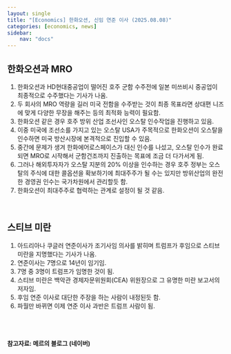 ```yaml
---
layout: single
title: "[Economics] 한화오션, 신임 연준 이사 (2025.08.08)"
categories: [economics, news]
sidebar:
    nav: "docs"
---
```


## 한화오션과 MRO
1. 한화오션과 HD현대중공업이 떨어진 호주 군함 수주전에 일본 미쓰비시 중공업이 최종적으로 수주했다는 기사가 나옴.
1. 두 회사의 MRO 역량을 길러 미국 전함을 수주받는 것이 최종 목표라면 상대편 니즈에 맞게 다양한 무장을 해주는 등의 최적화 능력이 필요함.
1. 한화오션 같은 경우 호주 방위 산업 조선사인 오스탈 인수작업을 진행하고 있음.
1. 이중 미국에 조선소를 가지고 있는 오스탈 USA가 주목적으로 한화오션이 오스탈을 인수하면 미국 방산시장에 본격적으로 진입할 수 있음.
1. 중간에 문제가 생겨 한화에어로스페이스가 대신 인수를 나섰고, 오스탈 인수가 완료되면 MRO로 시작해서 군함건조까지 진출하는 목표에 조금 더 다가서게 됨.
1. 그러나 해외투자자가 오스탈 지분의 20% 이상을 인수하는 경우 호주 정부는 오스탈의 주식에 대한 콜옵션을 확보하기에 최대주주가 될 수는 있지만 방위산업의 완전한 경영권 인수는 국가차원에서 관리할듯 함.
1. 한화오션이 최대주주로 협력하는 관계로 설정이 될 것 같음.

<br/>

## 스티브 미란
1. 아드리아나 쿠글러 연준이사가 조기사임 의사를 밝히며 트럼프가 후임으로 스티브 미란을 지명했다는 기사가 나옴.
1. 연준이사는 7명으로 14년이 임기임.
1. 7명 중 3명이 트럼프가 임명한 것이 됨.
1. 스티브 미란은 백악관 경제자문위원회(CEA) 위원장으로 그 유명한 미란 보고서의 저자임.
1. 후임 연준 이사로 대단한 주장을 하는 사람이 내정된듯 함.
1. 파월만 바뀌면 이제 연준 이사 과반은 트럼프 사람이 됨.


<br/>
<br/>

#### 참고자료: 메르의 블로그 (네이버)
